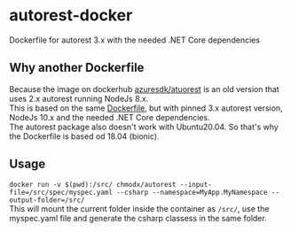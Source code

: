 # autorest-docker
Dockerfile for autorest 3.x with the needed .NET Core dependencies

## Why another Dockerfile
Because the image  on dockerhub  [azuresdk/atuorest](https://hub.docker.com/r/azuresdk/autorest) is an old version that uses 2.x autorest running NodeJs 8.x.  
This is based on the same [Dockerfile](https://github.com/Azure/autorest/blob/master/Dockerfile), but with pinned 3.x autorest version, NodeJs 10.x and the needed .NET Core dependencies.  
The autorest package also doesn't work with Ubuntu20.04. So that's why the Dockerfile is based od 18.04 (bionic).

## Usage
`docker run -v $(pwd):/src/ chmodx/autorest --input-file=/src/spec/myspec.yaml --csharp --namespace=MyApp.MyNamespace --output-folder=/src/`  
This will mount the current folder inside the container as `/src/`, use the myspec.yaml file and generate the csharp classess in the same folder.
